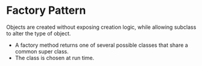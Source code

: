 # Factory Pattern

Objects are created without exposing creation logic, while allowing subclass to alter the type of object.

- A factory method returns one of several possible classes that share a common super class.
- The class is chosen at run time.